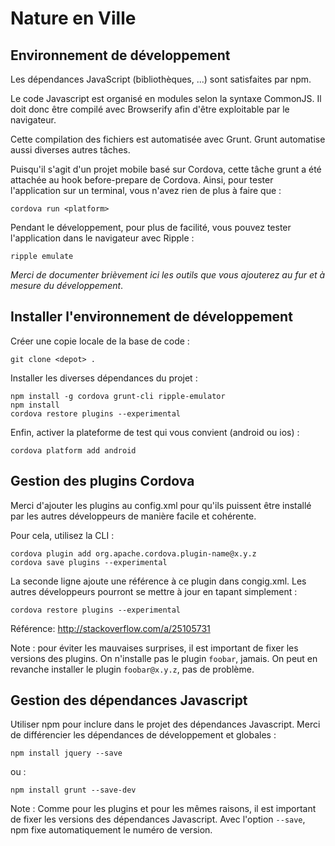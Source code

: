 Nature en Ville
===============

Environnement de développement
------------------------------

Les dépendances JavaScript (bibliothèques, ...) sont satisfaites par npm.

Le code Javascript est organisé en modules selon la syntaxe CommonJS. Il doit
donc être compilé avec Browserify afin d'être exploitable par le navigateur.

Cette compilation des fichiers est automatisée avec Grunt. Grunt automatise
aussi diverses autres tâches.

Puisqu'il s'agit d'un projet mobile basé sur Cordova, cette tâche grunt a été
attachée au hook before-prepare de Cordova. Ainsi, pour tester l'application sur
un terminal, vous n'avez rien de plus à faire que :

    cordova run <platform>

Pendant le développement, pour plus de facilité, vous pouvez tester
l'application dans le navigateur avec Ripple :

    ripple emulate

*Merci de documenter brièvement ici les outils que vous ajouterez au fur et à
mesure du développement*.


Installer l'environnement de développement
------------------------------------------

Créer une copie locale de la base de code :

    git clone <depot> .

Installer les diverses dépendances du projet :

    npm install -g cordova grunt-cli ripple-emulator
    npm install
    cordova restore plugins --experimental

Enfin, activer la plateforme de test qui vous convient (android ou ios) :

    cordova platform add android


Gestion des plugins Cordova
---------------------------

Merci d'ajouter les plugins au config.xml pour qu'ils puissent être installé par
les autres développeurs de manière facile et cohérente.

Pour cela, utilisez la CLI :

    cordova plugin add org.apache.cordova.plugin-name@x.y.z
    cordova save plugins --experimental

La seconde ligne ajoute une référence à ce plugin dans congig.xml. Les autres
développeurs pourront se mettre à jour en tapant simplement :

    cordova restore plugins --experimental

Référence: http://stackoverflow.com/a/25105731

Note : pour éviter les mauvaises surprises, il est important de fixer les
versions des plugins. On n'installe pas le plugin `foobar`, jamais. On peut en
revanche installer le plugin `foobar@x.y.z`, pas de problème.


Gestion des dépendances Javascript
----------------------------------

Utiliser npm pour inclure dans le projet des dépendances Javascript. Merci de
différencier les dépendances de développement et globales :

    npm install jquery --save

ou :

    npm install grunt --save-dev

Note : Comme pour les plugins et pour les mêmes raisons, il est important de
fixer les versions des dépendances Javascript. Avec l'option `--save`, npm fixe
automatiquement le numéro de version.

